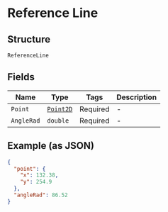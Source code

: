 
# Reference Line

## Structure

`ReferenceLine`

## Fields

| Name | Type | Tags | Description |
|  --- | --- | --- | --- |
| `Point` | [`Point2D`](../../doc/models/point-2-d.md) | Required | - |
| `AngleRad` | `double` | Required | - |

## Example (as JSON)

```json
{
  "point": {
    "x": 132.38,
    "y": 254.9
  },
  "angleRad": 86.52
}
```

